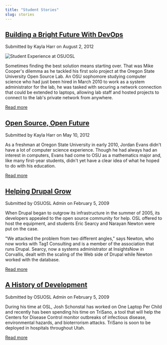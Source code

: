 ```yaml
---
title: "Student Stories"
slug: stories
---
```


[Building a Bright Future With DevOps](/blog/devops)
----------------------------------------

Submitted by Kayla Harr on August 2, 2012

![Student Experience at OSUOSL](/images/MikeRacksPicweb.jpg)

Sometimes finding the best solution means starting over. That was Mike Cooper's
dilemma as he tackled his first solo project at the Oregon State University Open
Source Lab. An OSU sophomore studying computer science who had just been hired
in March 2010 to work as a system administrator for the lab, he was tasked with
securing a network connection that could be extended to laptops, allowing lab
staff and hosted projects to connect to the lab's private network from anywhere.

[Read more](/blog/devops)


[Open Source, Open Future](/blog/open-source-open-future)
----------------------------

Submitted by Kayla Harr on May 10, 2012

As a freshman at Oregon State University in early 2010, Jordan Evans didn't have
a lot of computer science experience. Though he had always had an interest in
computers, Evans had come to OSU as a mathematics major and, like many
first-year students, didn't yet have a clear idea of what he hoped to do with
his education.

[Read more](/blog/open-source-open-future)


[Helping Drupal Grow](/students/stories/drupal_infrastructure)
----------------------

Submitted by OSUOSL Admin on February 5, 2009

When Drupal began to outgrow its infrastructure in the summer of 2005, its
developers appealed to the open source community for help. OSL offered to host
the equipment, and students Eric Searcy and Narayan Newton were put on the case.

"We attacked the problem from two different angles," says Newton, who now works
with Tag1 Consulting and is a member of the association that runs Drupal.
Searcy, now a systems administrator at InsightsNow in Corvallis, dealt with the
scaling of the Web side of Drupal while Newton worked with the database.

[Read more](students/stories/drupal_infrastructure)


[A History of Development](/students/stories/trisano)
----------------------------

Submitted by OSUOSL Admin on February 5, 2009

During his time at OSL, Josh Schonstal has worked on One Laptop Per Child and
recently has been spending his time on TriSano, a tool that will help the
Centers for Disease Control monitor outbreaks of infectious disease,
environmental hazards, and bioterrorism attacks. TriSano is soon to be deployed
in hospitals throughout Utah.

[Read more](students/stories/trisano)
